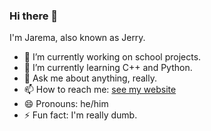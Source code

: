 ### Hi there 👋

I'm Jarema, also known as Jerry.

- 🔭 I’m currently working on school projects.
- 🌱 I’m currently learning C++ and Python.
- 💬 Ask me about anything, really.
- 📫 How to reach me: [see my website](https://jarema.me)
- 😄 Pronouns: he/him
- ⚡ Fun fact: I'm really dumb.
